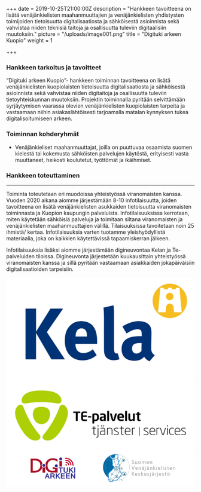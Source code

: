 +++
date = 2019-10-25T21:00:00Z
description = "Hankkeen tavoitteena on lisätä venäjänkielisten maahanmuuttajien ja venäjänkielisten yhdistysten toimijoiden tietoisuutta digitalisaatiosta ja sähköisestä asioinnista sekä vahvistaa niiden teknisiä taitoja ja osallisuutta tuleviin digitaalisiin muutoksiin."
picture = "/uploads/image001.png"
title = "Digituki arkeen Kuopio"
weight = 1

+++
### Hankkeen tarkoitus ja tavoitteet

“Digituki arkeen Kuopio”- hankkeen toiminnan tavoitteena on lisätä venäjänkielisten kuopiolaisten tietoisuutta digitalisaatiosta ja sähköisestä asioinnista sekä vahvistaa niiden digitaitoja ja osallisuutta tuleviin tietoyhteiskunnan muutoksiin. Projektin toiminnalla pyritään selvittämään syrjäytymisen vaarassa olevien venäjänkielisten kuopiolaisten tarpeita ja vastaamaan niihin asiakaslähtöisesti tarjoamalla matalan kynnyksen tukea digitalisoitumiseen arkeen.

### Toiminnan kohderyhmät

* Venäjänkieliset maahanmuuttajat, joilla on puuttuvaa osaamista suomen kielestä tai kokemusta sähköisten palvelujen käytöstä, erityisesti vasta muuttaneet, heikosti koulutetut, työttömät ja ikäihmiset.

### Hankkeen toteuttaminen

***

Toiminta toteutetaan eri muodoissa yhteistyössä viranomaisten kanssa. Vuoden 2020 aikana aiomme järjestämään 8-10 infotilaisuutta, joiden tavoitteena on lisätä venäjänkielisten asukkaiden tietoisuutta viranomaisten toiminnasta ja Kuopion kaupungin palveluista. Infotilaisuuksissa kerrotaan, miten käytetään sähköisiä palveluja ja toimitaan siltana viranomaisten ja venäjänkielisten maahanmuuttajien välillä. Tilaisuuksissa tavoitetaan noin 25 ihmistä/ kertaa. Infotilaisuuksia varten tuotamme yleishyödyllistä materiaalia, joka on kaikkien käytettävissä tapaamiskerran jälkeen.

Infotilaisuuksia lisäksi aiomme järjestämään digineuvontaa Kelan ja Te-palveluiden tiloissa. Digineuvonta järjestetään kuukausittain yhteistyössä viranomaisten kanssa ja sillä pyritään vastaamaan asiakkaiden jokapäiväisiin digitalisaatioiden tarpeisiin.

![](/uploads/Kela-logo.jpg)![](/uploads/TE_palvelut_uusi.jpg)![](/uploads/digituki-arkeet.png)
